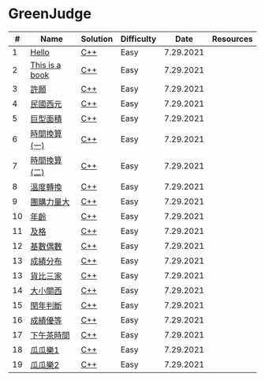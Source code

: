 # GreenJudge


| # | Name | Solution | Difficulty | Date | Resources |
| --- | --- | --- | --- | --- | --- |
| 1 | [Hello](http://www.tcgs.tc.edu.tw:1218/ShowProblem?problemid=a001) | [C++](https://github.com/VERITASSSSSSS/GreenJudge/blob/master/1Hello.cpp) | Easy | 7.29.2021 | |
| 2 | [This is a book](http://www.tcgs.tc.edu.tw:1218/ShowProblem?problemid=a002) | [C++](https://github.com/VERITASSSSSSS/GreenJudge/blob/master/2book.cpp) | Easy |  7.29.2021 | |
| 3 | [許願](http://www.tcgs.tc.edu.tw:1218/ShowProblem?problemid=a003) | [C++](https://github.com/VERITASSSSSSS/GreenJudge/blob/master/3wish.cpp) | Easy |  7.29.2021 | |
| 4 | [民國西元](http://www.tcgs.tc.edu.tw:1218/ShowProblem?problemid=a004) | [C++]() | Easy |  7.29.2021 | |
| 5 | [巨型面積](https://github.com/VERITASSSSSSS/GreenJudge/blob/master/5shape.cpp) | [C++](https://github.com/VERITASSSSSSS/GreenJudge/blob/master/5shape.cpp) | Easy |  7.29.2021 | |
| 6 | [	時間換算(一)](http://www.tcgs.tc.edu.tw:1218/ShowProblem?problemid=a006) | [C++](https://github.com/VERITASSSSSSS/GreenJudge/blob/master/6timeconvert.cpp) | Easy |  7.29.2021 | |
| 7 | [	時間換算(二)]() | [C++](https://github.com/VERITASSSSSSS/GreenJudge/blob/master/7timeconvert2.cpp) | Easy |  7.29.2021 | |
| 8 | [溫度轉換]() | [C++](https://github.com/VERITASSSSSSS/GreenJudge/blob/master/8temp.cpp) | Easy |  7.29.2021 | |
| 9 | [團購力量大]() | [C++](https://github.com/VERITASSSSSSS/GreenJudge/blob/master/9shopping.cpp) | Easy |  7.29.2021 | |
| 10 | [年齡]() | [C++](https://github.com/VERITASSSSSSS/GreenJudge/blob/master/10age.cpp) | Easy |  7.29.2021 | |
| 11 | [及格]() | [C++](https://github.com/VERITASSSSSSS/GreenJudge/blob/master/11pass.cpp) | Easy |  7.29.2021 | |
| 12 | [基數偶數]() | [C++](https://github.com/VERITASSSSSSS/GreenJudge/blob/master/12evenodd.cpp) | Easy |  7.29.2021 | |
| 13 | [成績分布]() | [C++](https://github.com/VERITASSSSSSS/GreenJudge/blob/master/13score.cpp) | Easy |  7.29.2021 | |
| 13 | [貨比三家]() | [C++](https://github.com/VERITASSSSSSS/GreenJudge/blob/master/14threeitmes.cpp) | Easy |  7.29.2021 | |
| 14 | [大小關西]() | [C++](https://github.com/VERITASSSSSSS/GreenJudge/blob/master/15bigsmall.cpp) | Easy |  7.29.2021 | |
| 15 | [閏年判斷]() | [C++](https://github.com/VERITASSSSSSS/GreenJudge/blob/master/16.cpp) | Easy |  7.29.2021 | |
| 16 | [成績優等]() | [C++](https://github.com/VERITASSSSSSS/GreenJudge/blob/master/17score.cpp) | Easy |  7.29.2021 | |
| 17 | [下午茶時間]() | [C++](https://github.com/VERITASSSSSSS/GreenJudge/blob/master/18teatime.cpp) | Easy |  7.29.2021 | |
| 18 | [瓜瓜樂1]() | [C++](https://github.com/VERITASSSSSSS/GreenJudge/blob/master/19lottery1.cpp) | Easy |  7.29.2021 | |
| 19 | [瓜瓜樂2]() | [C++](https://github.com/VERITASSSSSSS/GreenJudge/blob/master/20lottery2.cpp) | Easy |  7.29.2021 | |
